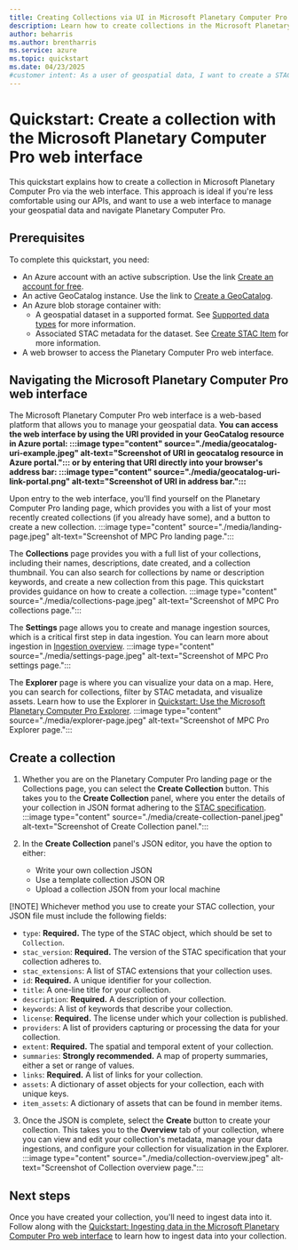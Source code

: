 ```yaml
---
title: Creating Collections via UI in Microsoft Planetary Computer Pro
description: Learn how to create collections in the Microsoft Planetary Computer Pro web interface. 
author: beharris
ms.author: brentharris
ms.service: azure
ms.topic: quickstart
ms.date: 04/23/2025
#customer intent: As a user of geospatial data, I want to create a STAC collection so that I can organize metadata for geospatial assets for later querying.
---
```


# Quickstart: Create a collection with the Microsoft Planetary Computer Pro web interface

This quickstart explains how to create a collection in Microsoft Planetary Computer Pro via the web interface. This approach is ideal if you're less comfortable using our APIs, and want to use a web interface to manage your geospatial data and navigate Planetary Computer Pro.

## Prerequisites

To complete this quickstart, you need:

- An Azure account with an active subscription. Use the link [Create an account for free](https://azure.microsoft.com/free/?WT.mc_id=A261C142F).
- An active GeoCatalog instance. Use the link to [Create a GeoCatalog](./deploy-geocatalog-resource.md).
- An Azure blob storage container with:
  - A geospatial dataset in a supported format. See [Supported data types](./supported-data-types.md) for more information.
  - Associated STAC metadata for the dataset. See [Create STAC Item](./create-stac-item.md) for more information.
- A web browser to access the Planetary Computer Pro web interface.

## Navigating the Microsoft Planetary Computer Pro web interface

The Microsoft Planetary Computer Pro web interface is a web-based platform that allows you to manage your geospatial data. **You can access the web interface by using the URI provided in your GeoCatalog resource in Azure portal: :::image type="content" source="./media/geocatalog-uri-example.jpeg" alt-text="Screenshot of URI in geocatalog resource in Azure portal."::: or by entering that URI directly into your browser's address bar: :::image type="content" source="./media/geocatalog-uri-link-portal.png" alt-text="Screenshot of URI in address bar.":::** 

Upon entry to the web interface, you'll find yourself on the Planetary Computer Pro landing page, which provides you with a list of your most recently created collections (if you already have some), and a button to create a new collection.
:::image type="content" source="./media/landing-page.jpeg" alt-text="Screenshot of MPC Pro landing page.":::

The **Collections** page provides you with a full list of your collections, including their names, descriptions, date created, and a collection thumbnail. You can also search for collections by name or description keywords, and create a new collection from this page. This quickstart provides guidance on how to create a collection.
:::image type="content" source="./media/collections-page.jpeg" alt-text="Screenshot of MPC Pro collections page.":::

The **Settings** page allows you to create and manage ingestion sources, which is a critical first step in data ingestion. You can learn more about ingestion in [Ingestion overview](./ingestion-overview.md).
:::image type="content" source="./media/settings-page.jpeg" alt-text="Screenshot of MPC Pro settings page.":::

The **Explorer** page is where you can visualize your data on a map. Here, you can search for collections, filter by STAC metadata, and visualize assets. Learn how to use the Explorer in [Quickstart: Use the Microsoft Planetary Computer Pro Explorer](./use-explorer.md).
:::image type="content" source="./media/explorer-page.jpeg" alt-text="Screenshot of MPC Pro Explorer page.":::

## Create a collection

1. Whether you are on the Planetary Computer Pro landing page or the Collections page, you can select the **Create Collection** button. This takes you to the **Create Collection** panel, where you enter the details of your collection in JSON format adhering to the [STAC specification](https://github.com/radiantearth/stac-spec/blob/master/collection-spec/collection-spec.md).
:::image type="content" source="./media/create-collection-panel.jpeg" alt-text="Screenshot of Create Collection panel.":::

2. In the **Create Collection** panel's JSON editor, you have the option to either:
    * Write your own collection JSON
    * Use a template collection JSON 
    OR
    * Upload a collection JSON from your local machine 

[!NOTE] 
Whichever method you use to create your STAC collection, your JSON file must include the following fields:
   - `type`: **Required.** The type of the STAC object, which should be set to `Collection`.
   - `stac_version`: **Required.** The version of the STAC specification that your collection adheres to.
   - `stac_extensions`: A list of STAC extensions that your collection uses.
   - `id`: **Required.** A unique identifier for your collection.
   - `title`: A one-line title for your collection.
   - `description`: **Required.** A description of your collection.
   - `keywords`: A list of keywords that describe your collection.
   - `license`: **Required.** The license under which your collection is published.
   - `providers`: A list of providers capturing or processing the data for your collection.
   - `extent`: **Required.** The spatial and temporal extent of your collection.
   - `summaries`: **Strongly recommended.** A map of property summaries, either a set or range of values.
   - `links`: **Required.** A list of links for your collection.
   - `assets`: A dictionary of asset objects for your collection, each with unique keys.
   - `item_assets`: A dictionary of assets that can be found in member items.

3. Once the JSON is complete, select the **Create** button to create your collection. This takes you to the **Overview** tab of your collection, where you can view and edit your collection's metadata, manage your data ingestions, and configure your collection for visualization in the Explorer.
:::image type="content" source="./media/collection-overview.jpeg" alt-text="Screenshot of Collection overview page.":::

## Next steps

Once you have created your collection, you'll need to ingest data into it. Follow along with the [Quickstart: Ingesting data in the Microsoft Planetary Computer Pro web interface](./ingest-via-ui.md) to learn how to ingest data into your collection.

